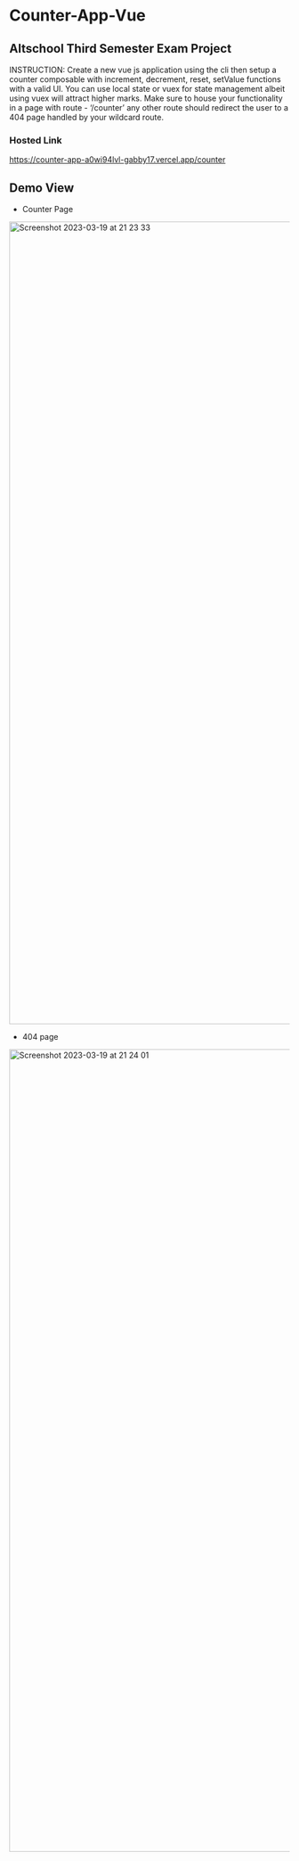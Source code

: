 # Counter-App-Vue

## Altschool Third Semester Exam Project

INSTRUCTION: Create a new vue js application using the cli then setup a counter composable with increment, decrement, reset, setValue functions with a valid UI. You can use local state or vuex for state management albeit using vuex will attract higher marks. Make sure to house your functionality in a page with route - ‘/counter’ any other route should redirect the user to a 404 page handled by your wildcard route.

### Hosted Link

https://counter-app-a0wi94lvl-gabby17.vercel.app/counter

## Demo View

* Counter Page 
<img width="1440" alt="Screenshot 2023-03-19 at 21 23 33" src="https://user-images.githubusercontent.com/79756092/226206965-4271f92c-9b44-4be8-8bcc-fe02413dbd89.png">

* 404 page
<img width="1440" alt="Screenshot 2023-03-19 at 21 24 01" src="https://user-images.githubusercontent.com/79756092/226206973-40c21e72-48f3-406e-964d-475fcd60e1e3.png">


